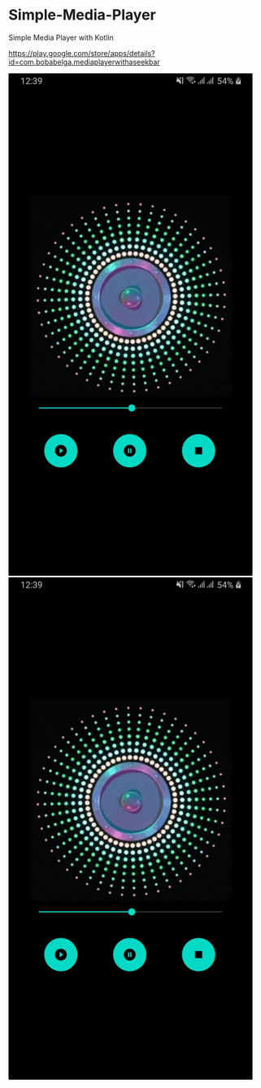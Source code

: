 # Simple-Media-Player
Simple Media Player with Kotlin

https://play.google.com/store/apps/details?id=com.bobabelga.mediaplayerwithaseekbar

<img src="https://github.com/bobabelga/Simple-Media-Player/blob/master/Screenshot_20200822-123922_Media%20Player%20with%20a%20Seek%20Bar.jpg" width="480">
<img src="https://github.com/bobabelga/Simple-Media-Player/blob/master/Screenshot_20200822-123922_Media%20Player%20with%20a%20Seek%20Bar.jpg" width="480">
